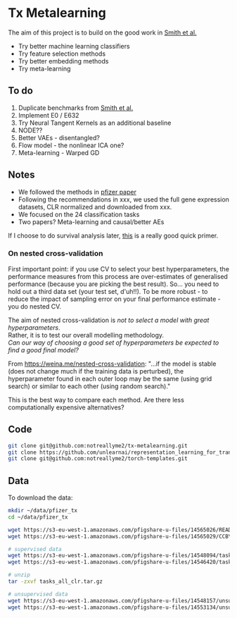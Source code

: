 # Tx Metalearning

The aim of this project is to build on the good work in [Smith et al.](<https://www.biorxiv.org/content/10.1101/574723v2>)

* Try better machine learning classifiers
* Try feature selection methods
* Try better embedding methods
* Try meta-learning

## To do

1. Duplicate benchmarks from [Smith et al.](<https://www.biorxiv.org/content/10.1101/574723v2>)
2. Implement E0 / E632
3. Try Neural Tangent Kernels as an additional baseline
4. NODE??
5. Better VAEs - disentangled? 
6. Flow model - the nonlinear ICA one?
7. Meta-learning - Warped GD

## Notes
* We followed the methods in [pfizer paper](papers/pfizer-tx.pdf)
* Following the recommendations in xxx, we used the full gene expression datasets, CLR normalized and downloaded from xxx.
* We focused on the 24 classification tasks
* Two papers? Meta-learning and causal/better AEs

If I choose to do survival analysis later, [this](<http://www.sthda.com/english/wiki/survival-analysis-basics>) is a really good quick primer.

### On nested cross-validation

First important point: if you use CV to select your best hyperparameters, the performance measures from this process are over-estimates of generalised performance (because you are picking the best result).
So... you need to hold out a third data set (your test set, d'uh!!).
To be more robust - to reduce the impact of sampling error on your final performance estimate - you do nested CV.

The aim of nested cross-validation is *not to select a model with great hyperparameters*.  
Rather, it is to test our overall modelling methodology.  
*Can our way of choosing a good set of hyperparameters be expected to find a good final model?*

From <https://weina.me/nested-cross-validation>: "...if the model is stable (does not change much if the training data is perturbed), the hyperparameter found in each outer loop may be the same (using grid search) or similar to each other (using random search)."

This is the best way to compare each method.
Are there less computationally expensive alternatives?

## Code
```bash
git clone git@github.com:notreallyme2/tx-metalearning.git
git clone https://github.com/unlearnai/representation_learning_for_transcriptomics.git
git clone git@github.com:notreallyme2/torch-templates.git
```

## Data 

To download the data:

```bash
mkdir ~/data/pfizer_tx
cd ~/data/pfizer_tx

wget https://s3-eu-west-1.amazonaws.com/pfigshare-u-files/14565026/README.md
wget https://s3-eu-west-1.amazonaws.com/pfigshare-u-files/14565029/CCBY4.0license.txt

# supervised data
wget https://s3-eu-west-1.amazonaws.com/pfigshare-u-files/14548094/tasks_README.md # readme
wget https://s3-eu-west-1.amazonaws.com/pfigshare-u-files/14546420/tasks_all_clr.tar.gz # data

# unzip
tar -zxvf tasks_all_clr.tar.gz

# unsupervised data
wget https://s3-eu-west-1.amazonaws.com/pfigshare-u-files/14548157/unsupervised_README.md # readme
wget https://s3-eu-west-1.amazonaws.com/pfigshare-u-files/14553134/unsupervised_all_clr_train.h5 # data
```
